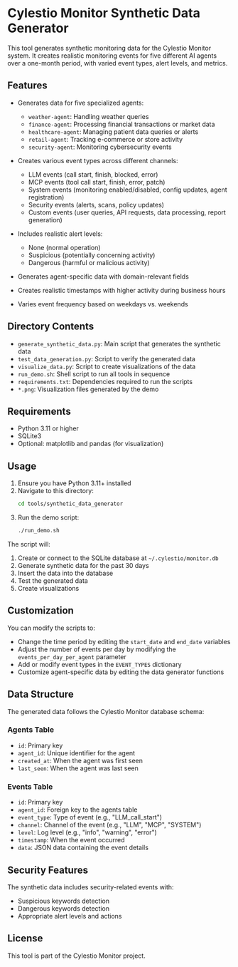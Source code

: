 # Cylestio Monitor Synthetic Data Generator

This tool generates synthetic monitoring data for the Cylestio Monitor system. It creates realistic monitoring events for five different AI agents over a one-month period, with varied event types, alert levels, and metrics.

## Features

- Generates data for five specialized agents:
  - `weather-agent`: Handling weather queries
  - `finance-agent`: Processing financial transactions or market data
  - `healthcare-agent`: Managing patient data queries or alerts
  - `retail-agent`: Tracking e-commerce or store activity
  - `security-agent`: Monitoring cybersecurity events

- Creates various event types across different channels:
  - LLM events (call start, finish, blocked, error)
  - MCP events (tool call start, finish, error, patch)
  - System events (monitoring enabled/disabled, config updates, agent registration)
  - Security events (alerts, scans, policy updates)
  - Custom events (user queries, API requests, data processing, report generation)

- Includes realistic alert levels:
  - None (normal operation)
  - Suspicious (potentially concerning activity)
  - Dangerous (harmful or malicious activity)

- Generates agent-specific data with domain-relevant fields
- Creates realistic timestamps with higher activity during business hours
- Varies event frequency based on weekdays vs. weekends

## Directory Contents

- `generate_synthetic_data.py`: Main script that generates the synthetic data
- `test_data_generation.py`: Script to verify the generated data
- `visualize_data.py`: Script to create visualizations of the data
- `run_demo.sh`: Shell script to run all tools in sequence
- `requirements.txt`: Dependencies required to run the scripts
- `*.png`: Visualization files generated by the demo

## Requirements

- Python 3.11 or higher
- SQLite3
- Optional: matplotlib and pandas (for visualization)

## Usage

1. Ensure you have Python 3.11+ installed
2. Navigate to this directory:
   ```bash
   cd tools/synthetic_data_generator
   ```
3. Run the demo script:
   ```bash
   ./run_demo.sh
   ```

The script will:
1. Create or connect to the SQLite database at `~/.cylestio/monitor.db`
2. Generate synthetic data for the past 30 days
3. Insert the data into the database
4. Test the generated data
5. Create visualizations

## Customization

You can modify the scripts to:
- Change the time period by editing the `start_date` and `end_date` variables
- Adjust the number of events per day by modifying the `events_per_day_per_agent` parameter
- Add or modify event types in the `EVENT_TYPES` dictionary
- Customize agent-specific data by editing the data generator functions

## Data Structure

The generated data follows the Cylestio Monitor database schema:

### Agents Table
- `id`: Primary key
- `agent_id`: Unique identifier for the agent
- `created_at`: When the agent was first seen
- `last_seen`: When the agent was last seen

### Events Table
- `id`: Primary key
- `agent_id`: Foreign key to the agents table
- `event_type`: Type of event (e.g., "LLM_call_start")
- `channel`: Channel of the event (e.g., "LLM", "MCP", "SYSTEM")
- `level`: Log level (e.g., "info", "warning", "error")
- `timestamp`: When the event occurred
- `data`: JSON data containing the event details

## Security Features

The synthetic data includes security-related events with:
- Suspicious keywords detection
- Dangerous keywords detection
- Appropriate alert levels and actions

## License

This tool is part of the Cylestio Monitor project. 